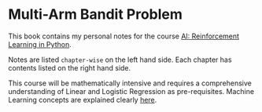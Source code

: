# Multi-Arm Bandit Problem

This book contains my personal notes for the course [AI: Reinforcement Learning in Python](https://www.udemy.com/course/artificial-intelligence-reinforcement-learning-in-python/).

Notes are listed `chapter-wise` on the left hand side. Each chapter has contents listed on the right hand side.

This course will be mathematically intensive and requires a comprehensive understanding of Linear and Logistic Regression as pre-requisites. Machine Learning concepts are explained clearly [here](https://essentialai.github.io/ml.html).


```python

```
